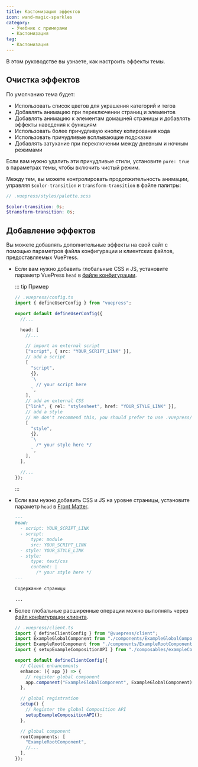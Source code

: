 ```yaml
---
title: Кастомизация эффектов
icon: wand-magic-sparkles
category:
  - Учебник с примерами
  - Кастомизация
tag:
  - Кастомизация
---
```


В этом руководстве вы узнаете, как настроить эффекты темы.

<!-- more -->

## Очистка эффектов

По умолчанию тема будет:

- Использовать список цветов для украшения категорий и тегов
- Добавлять анимацию при переключении страниц и элементов
- Добавлять анимацию к элементам домашней страницы и добавлять эффекты наведения к функциям
- Использовать более причудливую кнопку копирования кода
- Использовать причудливые всплывающие подсказки
- Добавлять затухание при переключении между дневным и ночным режимами

Если вам нужно удалить эти причудливые стили, установите `pure: true` в параметрах темы, чтобы включить чистый режим.

Между тем, вы можете контролировать продолжительность анимации, управляя `$color-transition` и `transform-transition` в файле палитры:

```scss
// .vuepress/styles/palette.scss

$color-transition: 0s;
$transform-transition: 0s;
```

## Добавление эффектов

Вы можете добавлять дополнительные эффекты на свой сайт с помощью параметров файла конфигурации и клиентских файлов, предоставляемых VuePress.

- Если вам нужно добавить глобальные CSS и JS, установите параметр VuePress `head` в [файле конфигурации](../vuepress/config.md).

  ::: tip Пример

  ```ts
  // .vuepress/config.ts
  import { defineUserConfig } from "vuepress";

  export default defineUserConfig({
    //...

    head: [
      //...

      // import an external script
      ["script", { src: "YOUR_SCRIPT_LINK" }],
      // add a script
      [
        "script",
        {},
        `\
          // your script here
        `,
      ],
      // add an external CSS
      ["link", { rel: "stylesheet", href: "YOUR_STYLE_LINK" }],
      // add a style
      // We don't recommend this, you should prefer to use .vuepress/style/index.scss
      [
        "style",
        {},
        `\
          /* your style here */
        `,
      ],
    ],

    //...
  });
  ```

  :::

- Если вам нужно добавить CSS и JS на уровне страницы, установите параметр `head` в [Front Matter](../vuepress/page.md#frontmatter).

  ```md
  ---
  head:
    - script: YOUR_SCRIPT_LINK
    - script:
        type: module
        src: YOUR_SCRIPT_LINK
    - style: YOUR_STYLE_LINK
    - style:
        type: text/css
        content: |
          /* your style here */
  ---

  Содержание страницы

  ...
  ```

- Более глобальные расширенные операции можно выполнять через [файл конфигурации клиента](../vuepress/config.md#client-config).

  ```ts
  // .vuepress/client.ts
  import { defineClientConfig } from "@vuepress/client";
  import ExampleGlobalComponent from "./components/ExampleGlobalComponent.vue";
  import ExampleRootComponent from "./components/ExampleRootComponent.vue";
  import { setupExampleCompositionAPI } from "./composables/exampleCompositionAPI";

  export default defineClientConfig({
    // Client enhancements
    enhance: ({ app }) => {
      // register global component
      app.component("ExampleGlobalComponent", ExampleGlobalComponent);
    },

    // global registration
    setup() {
      // Register the global Composition API
      setupExampleCompositionAPI();
    },

    // global component
    rootComponents: [
      "ExampleRootComponent",
      //...
    ],
  });
  ```
